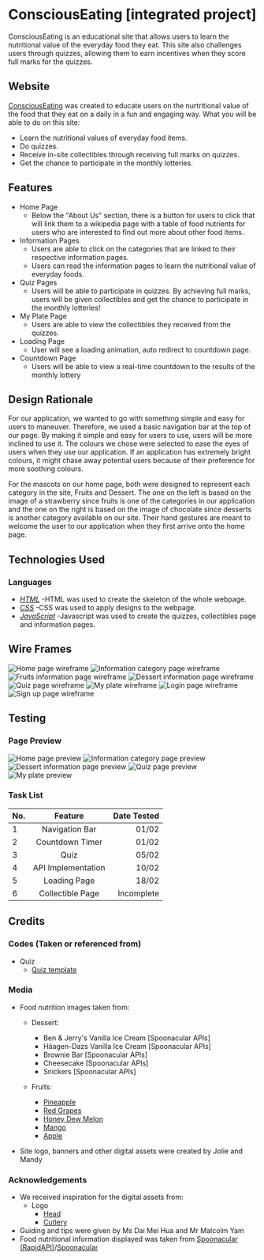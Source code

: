 # ConsciousEating [integrated project]

ConsciousEating is an educational site that allows users to learn the nutritional value of the everyday food they eat. This site also challenges users
through quizzes, allowing them to earn incentives when they score full marks for the quizzes.

## Website

[ConsciousEating](https://joliehehehe.github.io/ConsciousEating) was created to educate users on the nurtritional value of the food that they eat 
on a daily in a fun and engaging way. 
What you will be able to do on this site:

- Learn the nutritional values of everyday food items.
- Do quizzes.
- Receive in-site collectibles through receiving full marks on quizzes.
- Get the chance to participate in the monthly lotteries.

## Features

- Home Page
    - Below the "About Us" section, there is a button for users to click that will link them to a wikipedia page with a table of food nutrients for users who are
    interested to find out more about other food items.
- Information Pages
    - Users are able to click on the categories that are linked to their respective information pages.
    - Users can read the information pages to learn the nutritional value of everyday foods.
- Quiz Pages
    - Users will be able to participate in quizzes. By achieving full marks, users will be given collectibles and get the chance to participate in the monthly lotteries!
- My Plate Page
    - Users are able to view the collectibles they received from the quizzes.
- Loading Page
    - User will see a loading animation, auto redirect to countdown page.
- Countdown Page
    - Users will be able to view a real-time countdown to the results of the monthly lottery

## Design Rationale

For our application, we wanted to go with something simple and easy for users to maneuver. Therefore, we used a basic navigation bar at the top of our page. By making it simple and easy for users to use, users will be more inclined to use it. The colours we chose were selected to ease the eyes of users when they use our application. If an application has extremely bright colours, it might chase away potential users because of their preference for more soothing colours.

For the mascots on our home page, both were designed to represent each category in the site, Fruits and Dessert. The one on the left is based on the image of a strawberry since fruits is one of the categories in our application and the one on the right is based on the image of chocolate since desserts is another category available on our site. Their hand gestures are meant to welcome the user to our application when they first arrive onto the home page.


## Technologies Used

### Languages

- *[HTML](https://en.wikipedia.org/wiki/HTML#:~:text=Hypertext%20Markup%20Language%20(HTML)%20is,scripting%20languages%20such%20as%20JavaScript.)*
    -HTML was used to create the skeleton of the whole webpage.
- *[CSS](https://en.wikipedia.org/wiki/CSS)*
    -CSS was used to apply designs to the webpage.
- *[JavaScript](https://www.javascript.com/)*
    -Javascript was used to create the quizzes, collectibles page and information pages.

## Wire Frames

<img src="images/home_page.png" alt="Home page wireframe">
<img src="images/information_page.png" alt="Information category page wireframe">
<img src="images/info_fruits.png" alt="Fruits information page wireframe">
<img src="images/info_dessert.png" alt="Dessert information page wireframe">
<img src="images/quiz_page.png" alt="Quiz page wireframe">
<img src="images/my_plate.png" alt="My plate wireframe">
<img src="images/login_page.png" alt="Login page wireframe">
<img src="images/signup_page.png" alt="Sign up page wireframe">

## Testing

### Page Preview
<img src="images/home.png" alt="Home page preview">
<img src="images/categories.png" alt="Information category page preview">
<img src="images/info.png" alt="Dessert information page preview">
<img src="images/quiz.png" alt="Quiz page preview">
<img src="images/plate.png" alt="My plate preview">

### Task List
| No.  |     Feature     |  Date Tested |
|------|:---------------:|-------------:|
|  1   |   Navigation Bar |    01/02     |
|  2   |  Countdown Timer |    01/02     |
|  3   |       Quiz       |    05/02     |
|  4   |API Implementation|    10/02     |
|  5   |    Loading Page  |    18/02     |
|  6   | Collectible Page |  Incomplete  |


## Credits

### Codes (Taken or referenced from)

- Quiz
    - [Quiz template](https://www.sitepoint.com/simple-javascript-quiz/)

### Media

- Food nutrition images taken from:
    - Dessert: 
        - Ben & Jerry's Vanilla Ice Cream [Spoonacular APIs]
        - Häagen-Dazs Vanilla Ice Cream [Spoonacular APIs]
        - Brownie Bar [Spoonacular APIs]
        - Cheesecake [Spoonacular APIs]
        - Snickers [Spoonacular APIs]

    - Fruits:
        - [Pineapple](https://www.healthifyme.com/blog/wp-content/uploads/2015/12/shutterstock_1670265607-1.jpg)
        - [Red Grapes](https://specialtyproduce.com/sppics/1223.png)
        - [Honey Dew Melon](https://upload.wikimedia.org/wikipedia/commons/f/f5/Honeydew.jpg)
        - [Mango](https://imagesvc.meredithcorp.io/v3/mm/image?q=85&c=sc&poi=face&url=https%3A%2F%2Fimg1.cookinglight.timeinc.net%2Fsites%2Fdefault%2Ffiles%2Fstyles%2F4_3_horizontal_-_1200x900%2Fpublic%2Fimage%2F2017%2F05%2Fmain%2Fmangoes-1706p10.jpg%3Fitok%3DZWXWWado)
        - [Apple](https://5.imimg.com/data5/LM/DU/MY-22954806/apple-fruit-500x500.jpg)

- Site logo, banners and other digital assets were created by Jolie and Mandy
    

### Acknowledgements
- We received inspiration for the digital assets from: 
    - Logo
        - [Head](https://dlpng.com/png/1657829)
        - [Cutlery](https://www.shutterstock.com/image-vector/fork-knife-linear-icon-line-editable-790122049)
- Guiding and tips were given by Ms Dai Mei Hua and Mr Malcolm Yam 
- Food nutritional information displayed was taken from [Spoonacular (RapidAPI)](https://rapidapi.com/spoonacular/api/recipe-food-nutrition/endpoints)/[Spoonacular](https://spoonacular.com/food-api/)